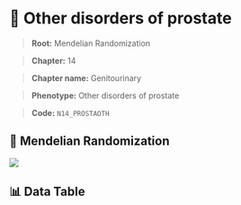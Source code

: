 # 🧪 Other disorders of prostate

> **Root:** Mendelian Randomization

> **Chapter:** 14  

> **Chapter name:** Genitourinary

> **Phenotype:** Other disorders of prostate  

> **Code:** `N14_PROSTAOTH`

## 🧬 Mendelian Randomization  

<img src="/MR/Figures/Forward/N14_PROSTAOTH.png"/>

## 📊 Data Table

<CsvTableMRF src="/MR_Data/Forward/N14_PROSTAOTH.csv"/>

